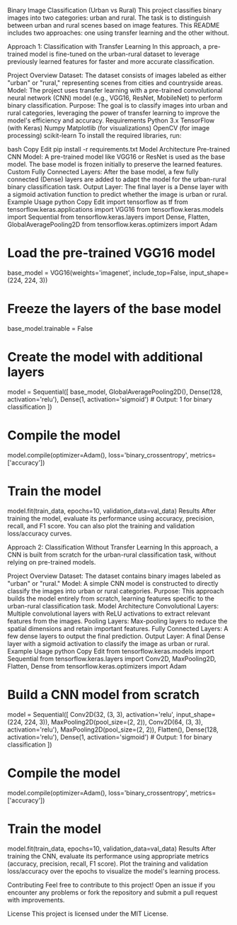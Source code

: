 Binary Image Classification (Urban vs Rural)
This project classifies binary images into two categories: urban and rural. The task is to distinguish between urban and rural scenes based on image features. This README includes two approaches: one using transfer learning and the other without.

Approach 1: Classification with Transfer Learning
In this approach, a pre-trained model is fine-tuned on the urban-rural dataset to leverage previously learned features for faster and more accurate classification.

Project Overview
Dataset: The dataset consists of images labeled as either "urban" or "rural," representing scenes from cities and countryside areas.
Model: The project uses transfer learning with a pre-trained convolutional neural network (CNN) model (e.g., VGG16, ResNet, MobileNet) to perform binary classification.
Purpose: The goal is to classify images into urban and rural categories, leveraging the power of transfer learning to improve the model's efficiency and accuracy.
Requirements
Python 3.x
TensorFlow (with Keras)
Numpy
Matplotlib (for visualizations)
OpenCV (for image processing)
scikit-learn
To install the required libraries, run:

bash
Copy
Edit
pip install -r requirements.txt
Model Architecture
Pre-trained CNN Model: A pre-trained model like VGG16 or ResNet is used as the base model. The base model is frozen initially to preserve the learned features.
Custom Fully Connected Layers: After the base model, a few fully connected (Dense) layers are added to adapt the model for the urban-rural binary classification task.
Output Layer: The final layer is a Dense layer with a sigmoid activation function to predict whether the image is urban or rural.
Example Usage
python
Copy
Edit
import tensorflow as tf
from tensorflow.keras.applications import VGG16
from tensorflow.keras.models import Sequential
from tensorflow.keras.layers import Dense, Flatten, GlobalAveragePooling2D
from tensorflow.keras.optimizers import Adam

# Load the pre-trained VGG16 model
base_model = VGG16(weights='imagenet', include_top=False, input_shape=(224, 224, 3))

# Freeze the layers of the base model
base_model.trainable = False

# Create the model with additional layers
model = Sequential([
    base_model,
    GlobalAveragePooling2D(),
    Dense(128, activation='relu'),
    Dense(1, activation='sigmoid')  # Output: 1 for binary classification
])

# Compile the model
model.compile(optimizer=Adam(), loss='binary_crossentropy', metrics=['accuracy'])

# Train the model
model.fit(train_data, epochs=10, validation_data=val_data)
Results
After training the model, evaluate its performance using accuracy, precision, recall, and F1 score. You can also plot the training and validation loss/accuracy curves.

Approach 2: Classification Without Transfer Learning
In this approach, a CNN is built from scratch for the urban-rural classification task, without relying on pre-trained models.

Project Overview
Dataset: The dataset contains binary images labeled as "urban" or "rural."
Model: A simple CNN model is constructed to directly classify the images into urban or rural categories.
Purpose: This approach builds the model entirely from scratch, learning features specific to the urban-rural classification task.
Model Architecture
Convolutional Layers: Multiple convolutional layers with ReLU activations to extract relevant features from the images.
Pooling Layers: Max-pooling layers to reduce the spatial dimensions and retain important features.
Fully Connected Layers: A few dense layers to output the final prediction.
Output Layer: A final Dense layer with a sigmoid activation to classify the image as urban or rural.
Example Usage
python
Copy
Edit
from tensorflow.keras.models import Sequential
from tensorflow.keras.layers import Conv2D, MaxPooling2D, Flatten, Dense
from tensorflow.keras.optimizers import Adam

# Build a CNN model from scratch
model = Sequential([
    Conv2D(32, (3, 3), activation='relu', input_shape=(224, 224, 3)),
    MaxPooling2D(pool_size=(2, 2)),
    Conv2D(64, (3, 3), activation='relu'),
    MaxPooling2D(pool_size=(2, 2)),
    Flatten(),
    Dense(128, activation='relu'),
    Dense(1, activation='sigmoid')  # Output: 1 for binary classification
])

# Compile the model
model.compile(optimizer=Adam(), loss='binary_crossentropy', metrics=['accuracy'])

# Train the model
model.fit(train_data, epochs=10, validation_data=val_data)
Results
After training the CNN, evaluate its performance using appropriate metrics (accuracy, precision, recall, F1 score). Plot the training and validation loss/accuracy over the epochs to visualize the model's learning process.

Contributing
Feel free to contribute to this project! Open an issue if you encounter any problems or fork the repository and submit a pull request with improvements.

License
This project is licensed under the MIT License.
